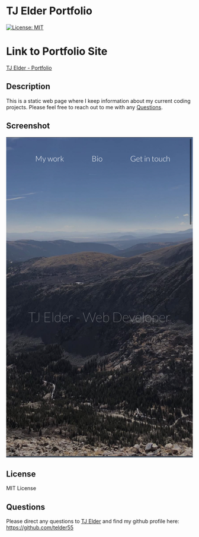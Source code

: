 # TJ Elder Portfolio

[![License: MIT](https://img.shields.io/badge/License-MIT-yellow.svg)](https://opensource.org/licenses/MIT)

# Link to Portfolio Site

[TJ Elder - Portfolio](https://telder55.github.io/tj-elder-portfolio/)

## Description

This is a static web page where I keep information about my current coding projects. Please feel free to reach out to me with any [Questions](#questions).

## Screenshot

![Alt text](assets/images/mobile-screenshot.jpeg?raw=true "Employee Tracker Screenshot")

## License

MIT License

## Questions

Please direct any questions to [TJ Elder](mailto:telder55@gmail.com?subject=[GitHub]) and find my github profile here: https://github.com/telder55
